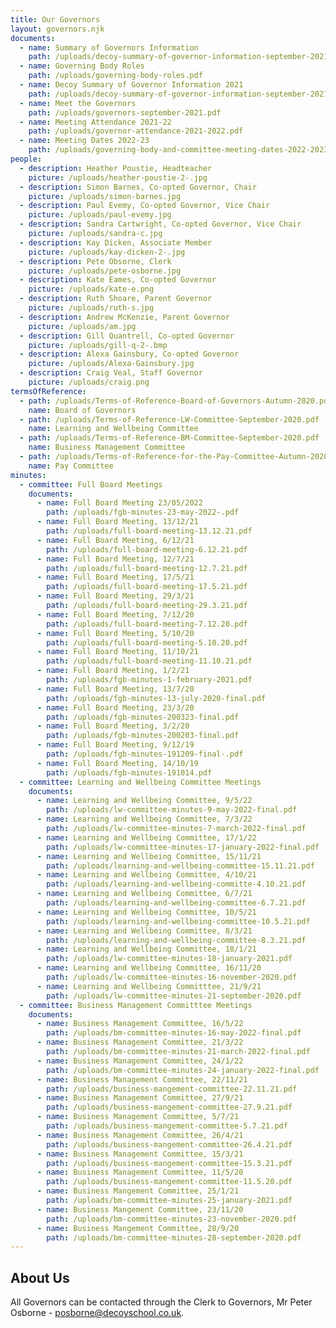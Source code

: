```yaml
---
title: Our Governors
layout: governors.njk
documents:
  - name: Summary of Governors Information
    path: /uploads/decoy-summary-of-governor-information-september-2021.pdf
  - name: Governing Body Roles
    path: /uploads/governing-body-roles.pdf
  - name: Decoy Summary of Governor Information 2021
    path: /uploads/decoy-summary-of-governor-information-september-2021-.pdf
  - name: Meet the Governors
    path: /uploads/governors-september-2021.pdf
  - name: Meeting Attendance 2021-22
    path: /uploads/governor-attendance-2021-2022.pdf
  - name: Meeting Dates 2022-23
    path: /uploads/governing-body-and-committee-meeting-dates-2022-2023.pdf
people:
  - description: Heather Poustie, Headteacher
    picture: /uploads/heather-poustie-2-.jpg
  - description: Simon Barnes, Co-opted Governor, Chair
    picture: /uploads/simon-barnes.jpg
  - description: Paul Evemy, Co-opted Governor, Vice Chair
    picture: /uploads/paul-evemy.jpg
  - description: Sandra Cartwright, Co-opted Governor, Vice Chair
    picture: /uploads/sandra-c.jpg
  - description: Kay Dicken, Associate Member
    picture: /uploads/kay-dicken-2-.jpg
  - description: Pete Obsorne, Clerk
    picture: /uploads/pete-osborne.jpg
  - description: Kate Eames, Co-opted Governor
    picture: /uploads/kate-e.png
  - description: Ruth Shoare, Parent Governor
    picture: /uploads/ruth-s.jpg
  - description: Andrew McKenzie, Parent Governor
    picture: /uploads/am.jpg
  - description: Gill Quantrell, Co-opted Governor
    picture: /uploads/gill-q-2-.bmp
  - description: Alexa Gainsbury, Co-opted Governor
    picture: /uploads/Alexa-Gainsbury.jpg
  - description: Craig Veal, Staff Governor
    picture: /uploads/craig.png
termsOfReference:
  - path: /uploads/Terms-of-Reference-Board-of-Governors-Autumn-2020.pdf
    name: Board of Governors
  - path: /uploads/Terms-of-Reference-LW-Committee-September-2020.pdf
    name: Learning and Wellbeing Committee
  - path: /uploads/Terms-of-Reference-BM-Committee-September-2020.pdf
    name: Business Management Committee
  - path: /uploads/Terms-of-Reference-for-the-Pay-Committee-Autumn-2020.pdf
    name: Pay Committee
minutes:
  - committee: Full Board Meetings
    documents:
      - name: Full Board Meeting 23/05/2022
        path: /uploads/fgb-minutes-23-may-2022-.pdf
      - name: Full Board Meeting, 13/12/21
        path: /uploads/full-board-meeting-13.12.21.pdf
      - name: Full Board Meeting, 6/12/21
        path: /uploads/full-board-meeting-6.12.21.pdf
      - name: Full Board Meeting, 12/7/21
        path: /uploads/full-board-meeting-12.7.21.pdf
      - name: Full Board Meeting, 17/5/21
        path: /uploads/full-board-meeting-17.5.21.pdf
      - name: Full Board Meeting, 29/3/21
        path: /uploads/full-board-meeting-29.3.21.pdf
      - name: Full Board Meeting, 7/12/20
        path: /uploads/full-board-meeting-7.12.20.pdf
      - name: Full Board Meeting, 5/10/20
        path: /uploads/full-board-meeting-5.10.20.pdf
      - name: Full Board Meeting, 11/10/21
        path: /uploads/full-board-meeting-11.10.21.pdf
      - name: Full Board Meeting, 1/2/21
        path: /uploads/fgb-minutes-1-february-2021.pdf
      - name: Full Board Meeting, 13/7/20
        path: /uploads/fgb-minutes-13-july-2020-final.pdf
      - name: Full Board Meeting, 23/3/20
        path: /uploads/fgb-minutes-200323-final.pdf
      - name: Full Board Meeting, 3/2/20
        path: /uploads/fgb-minutes-200203-final.pdf
      - name: Full Board Meeting, 9/12/19
        path: /uploads/fgb-minutes-191209-final-.pdf
      - name: Full Board Meeting, 14/10/19
        path: /uploads/fgb-minutes-191014.pdf
  - committee: Learning and Wellbeing Committee Meetings
    documents:
      - name: Learning and Wellbeing Committee, 9/5/22
        path: /uploads/lw-committee-minutes-9-may-2022-final.pdf
      - name: Learning and Wellbeing Committee, 7/3/22
        path: /uploads/lw-committee-minutes-7-march-2022-final.pdf
      - name: Learning and Wellbeing Committee, 17/1/22
        path: /uploads/lw-committee-minutes-17-january-2022-final.pdf
      - name: Learning and Wellbeing Committee, 15/11/21
        path: /uploads/learning-and-wellbeing-committee-15.11.21.pdf
      - name: Learning and Wellbeing Committee, 4/10/21
        path: /uploads/learning-and-wellbeing-committe-4.10.21.pdf
      - name: Learning and Wellbeing Committee, 6/7/21
        path: /uploads/learning-and-wellbeing-committee-6.7.21.pdf
      - name: Learning and Wellbeing Committee, 10/5/21
        path: /uploads/learning-and-wellbeing-committee-10.5.21.pdf
      - name: Learning and Wellbeing Committee, 8/3/21
        path: /uploads/learning-and-wellbeing-committee-8.3.21.pdf
      - name: Learning and Wellbeing Committee, 18/1/21
        path: /uploads/lw-committee-minutes-18-january-2021.pdf
      - name: Learning and Wellbeing Committee, 16/11/20
        path: /uploads/lw-committee-minutes-16-november-2020.pdf
      - name: Learning and Wellbeing Committtee, 21/9/21
        path: /uploads/lw-committee-minutes-21-september-2020.pdf
  - committee: Business Management Committtee Meetings
    documents:
      - name: Business Management Committee, 16/5/22
        path: /uploads/bm-committee-minutes-16-may-2022-final.pdf
      - name: Business Management Committee, 21/3/22
        path: /uploads/bm-committee-minutes-21-march-2022-final.pdf
      - name: Business Management Committee, 24/1/22
        path: /uploads/bm-committee-minutes-24-january-2022-final.pdf
      - name: Business Management Committee, 22/11/21
        path: /uploads/business-mangement-committee-22.11.21.pdf
      - name: Business Management Committee, 27/9/21
        path: /uploads/business-mangement-committee-27.9.21.pdf
      - name: Business Management Committee, 5/7/21
        path: /uploads/business-mangement-committee-5.7.21.pdf
      - name: Business Management Committee, 26/4/21
        path: /uploads/business-mangement-committee-26.4.21.pdf
      - name: Business Management Committee, 15/3/21
        path: /uploads/business-mangement-committee-15.3.21.pdf
      - name: Business Management Committee, 11/5/20
        path: /uploads/business-mangement-committee-11.5.20.pdf
      - name: Business Mangement Committee, 25/1/21
        path: /uploads/bm-committee-minutes-25-january-2021.pdf
      - name: Business Mangement Committee, 23/11/20
        path: /uploads/bm-committee-minutes-23-november-2020.pdf
      - name: Business Mangement Committee, 28/9/20
        path: /uploads/bm-committee-minutes-28-september-2020.pdf
---
```

## About Us

All Governors can be contacted through the Clerk to Governors, Mr Peter Osborne - <a href="mailto:posborne@decoyschool.co.uk">posborne@decoyschool.co.uk</a>.
